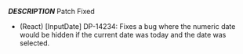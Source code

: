 ___DESCRIPTION___
Patch
Fixed
- (React) [InputDate] DP-14234: Fixes a bug where the numeric date would be hidden if the current date was today and the date was selected.
